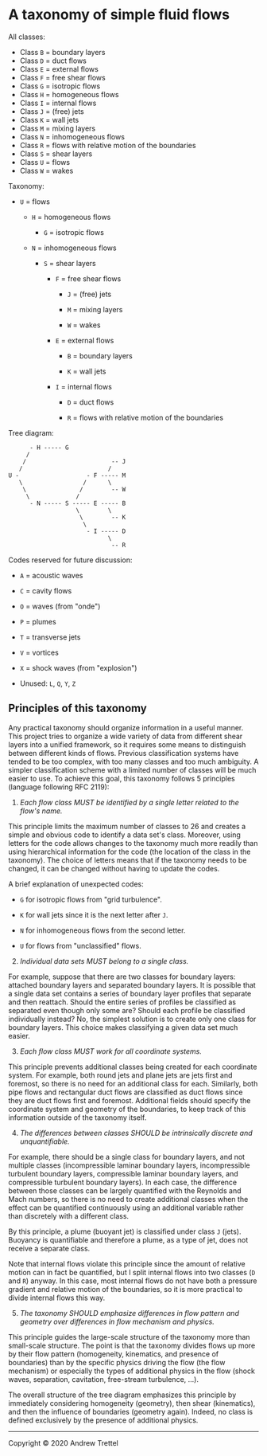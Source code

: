A taxonomy of simple fluid flows
================================


All classes:

- Class `B` = boundary layers
- Class `D` = duct flows
- Class `E` = external flows
- Class `F` = free shear flows
- Class `G` = isotropic flows
- Class `H` = homogeneous flows
- Class `I` = internal flows
- Class `J` = (free) jets
- Class `K` = wall jets
- Class `M` = mixing layers
- Class `N` = inhomogeneous flows
- Class `R` = flows with relative motion of the boundaries
- Class `S` = shear layers
- Class `U` = flows
- Class `W` = wakes

Taxonomy:

- `U` = flows

    - `H` = homogeneous flows

        - `G` = isotropic flows

    - `N` = inhomogeneous flows

        - `S` = shear layers

            - `F` = free shear flows

                - `J` = (free) jets

                - `M` = mixing layers

                - `W` = wakes

            - `E` = external flows

                - `B` = boundary layers

                - `K` = wall jets

            - `I` = internal flows

                - `D` = duct flows

                - `R` = flows with relative motion of the boundaries

Tree diagram:

          - H ----- G
         /
        /                        -- J
       /                        /
    U -                   - F ----- M
       \                 /      \
        \               /        -- W
         \             /
          - N ----- S ----- E ----- B
                       \        \
                        \        -- K
                         \
                          - I ----- D
                                \
                                 -- R

Codes reserved for future discussion:

- `A` = acoustic waves

- `C` = cavity flows

- `O` = waves (from "onde")

- `P` = plumes

- `T` = transverse jets

- `V` = vortices

- `X` = shock waves (from "explosion")

- Unused: `L`, `Q`, `Y`, `Z`


Principles of this taxonomy
---------------------------

Any practical taxonomy should organize information in a useful manner.  This
project tries to organize a wide variety of data from different shear layers
into a unified framework, so it requires some means to distinguish between
different kinds of flows.  Previous classification systems have tended to be
too complex, with too many classes and too much ambiguity.  A simpler
classification scheme with a limited number of classes will be much easier to
use.  To achieve this goal, this taxonomy follows 5 principles (language
following RFC 2119):

1. *Each flow class MUST be identified by a single letter related to the flow's
name.*

This principle limits the maximum number of classes to 26 and creates a simple
and obvious code to identify a data set's class.  Moreover, using letters for
the code allows changes to the taxonomy much more readily than using
hierarchical information for the code (the location of the class in the
taxonomy).  The choice of letters means that if the taxonomy needs to be
changed, it can be changed without having to update the codes.

A brief explanation of unexpected codes:

- `G` for isotropic flows from "grid turbulence".

- `K` for wall jets since it is the next letter after `J`.

- `N` for inhomogeneous flows from the second letter.

- `U` for flows from "unclassified" flows.

2. *Individual data sets MUST belong to a single class.*

For example, suppose that there are two classes for boundary layers: attached
boundary layers and separated boundary layers.  It is possible that a single
data set contains a series of boundary layer profiles that separate and then
reattach.  Should the entire series of profiles be classified as separated even
though only some are?  Should each profile be classified individually instead?
No, the simplest solution is to create only one class for boundary layers.
This choice makes classifying a given data set much easier.

3. *Each flow class MUST work for all coordinate systems.*

This principle prevents additional classes being created for each coordinate
system.  For example, both round jets and plane jets are jets first and
foremost, so there is no need for an additional class for each.  Similarly,
both pipe flows and rectangular duct flows are classified as duct flows since
they are duct flows first and foremost.  Additional fields should specify the
coordinate system and geometry of the boundaries, to keep track of this
information outside of the taxonomy itself.

4. *The differences between classes SHOULD be intrinsically discrete and
unquantifiable.*

For example, there should be a single class for boundary layers, and not
multiple classes (incompressible laminar boundary layers, incompressible
turbulent boundary layers, compressible laminar boundary layers, and
compressible turbulent boundary layers).  In each case, the difference between
those classes can be largely quantified with the Reynolds and Mach numbers, so
there is no need to create additional classes when the effect can be quantified
continuously using an additional variable rather than discretely with a
different class.

By this principle, a plume (buoyant jet) is classified under class `J` (jets).
Buoyancy is quantifiable and therefore a plume, as a type of jet, does not
receive a separate class.

Note that internal flows violate this principle since the amount of relative
motion can in fact be quantified, but I split internal flows into two classes
(`D` and `R`) anyway.  In this case, most internal flows do not have both a
pressure gradient and relative motion of the boundaries, so it is more
practical to divide internal flows this way.

5. *The taxonomy SHOULD emphasize differences in flow pattern and geometry over
differences in flow mechanism and physics.*

This principle guides the large-scale structure of the taxonomy more than
small-scale structure.  The point is that the taxonomy divides flows up more by
their flow pattern (homogeneity, kinematics, and presence of boundaries) than
by the specific physics driving the flow (the flow mechanism) or especially the
types of additional physics in the flow (shock waves, separation, cavitation,
free-stream turbulence, ...).

The overall structure of the tree diagram emphasizes this principle by
immediately considering homogeneity (geometry), then shear (kinematics), and
then the influence of boundaries (geometry again).  Indeed, no class is defined
exclusively by the presence of additional physics.


-------------------------------------------------------------------------------

Copyright © 2020 Andrew Trettel

